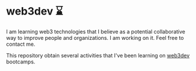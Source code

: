 # web3dev :hourglass:

I am learning web3 technologies that I believe as a potential collaborative way to improve people and organizations. I am working on it.
Feel free to contact me. 

This repository obtain several activities that I've been learning on [web3dev](https://www.web3dev.com.br) bootcamps.
